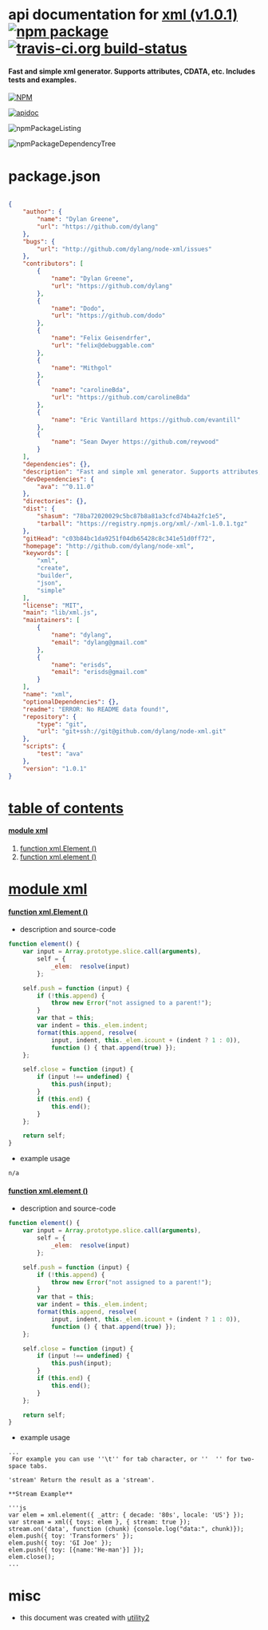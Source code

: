 # api documentation for  [xml (v1.0.1)](http://github.com/dylang/node-xml)  [![npm package](https://img.shields.io/npm/v/npmdoc-xml.svg?style=flat-square)](https://www.npmjs.org/package/npmdoc-xml) [![travis-ci.org build-status](https://api.travis-ci.org/npmdoc/node-npmdoc-xml.svg)](https://travis-ci.org/npmdoc/node-npmdoc-xml)
#### Fast and simple xml generator. Supports attributes, CDATA, etc. Includes tests and examples.

[![NPM](https://nodei.co/npm/xml.png?downloads=true)](https://www.npmjs.com/package/xml)

[![apidoc](https://npmdoc.github.io/node-npmdoc-xml/build/screenCapture.buildNpmdoc.browser._2Fhome_2Ftravis_2Fbuild_2Fnpmdoc_2Fnode-npmdoc-xml_2Ftmp_2Fbuild_2Fapidoc.html.png)](https://npmdoc.github.io/node-npmdoc-xml/build..beta..travis-ci.org/apidoc.html)

![npmPackageListing](https://npmdoc.github.io/node-npmdoc-xml/build/screenCapture.npmPackageListing.svg)

![npmPackageDependencyTree](https://npmdoc.github.io/node-npmdoc-xml/build/screenCapture.npmPackageDependencyTree.svg)



# package.json

```json

{
    "author": {
        "name": "Dylan Greene",
        "url": "https://github.com/dylang"
    },
    "bugs": {
        "url": "http://github.com/dylang/node-xml/issues"
    },
    "contributors": [
        {
            "name": "Dylan Greene",
            "url": "https://github.com/dylang"
        },
        {
            "name": "Dodo",
            "url": "https://github.com/dodo"
        },
        {
            "name": "Felix Geisendrfer",
            "url": "felix@debuggable.com"
        },
        {
            "name": "Mithgol"
        },
        {
            "name": "carolineBda",
            "url": "https://github.com/carolineBda"
        },
        {
            "name": "Eric Vantillard https://github.com/evantill"
        },
        {
            "name": "Sean Dwyer https://github.com/reywood"
        }
    ],
    "dependencies": {},
    "description": "Fast and simple xml generator. Supports attributes, CDATA, etc. Includes tests and examples.",
    "devDependencies": {
        "ava": "^0.11.0"
    },
    "directories": {},
    "dist": {
        "shasum": "78ba72020029c5bc87b8a81a3cfcd74b4a2fc1e5",
        "tarball": "https://registry.npmjs.org/xml/-/xml-1.0.1.tgz"
    },
    "gitHead": "c03b84bc1da9251f04db65428c8c341e51d0ff72",
    "homepage": "http://github.com/dylang/node-xml",
    "keywords": [
        "xml",
        "create",
        "builder",
        "json",
        "simple"
    ],
    "license": "MIT",
    "main": "lib/xml.js",
    "maintainers": [
        {
            "name": "dylang",
            "email": "dylang@gmail.com"
        },
        {
            "name": "erisds",
            "email": "erisds@gmail.com"
        }
    ],
    "name": "xml",
    "optionalDependencies": {},
    "readme": "ERROR: No README data found!",
    "repository": {
        "type": "git",
        "url": "git+ssh://git@github.com/dylang/node-xml.git"
    },
    "scripts": {
        "test": "ava"
    },
    "version": "1.0.1"
}
```



# <a name="apidoc.tableOfContents"></a>[table of contents](#apidoc.tableOfContents)

#### [module xml](#apidoc.module.xml)
1.  [function <span class="apidocSignatureSpan">xml.</span>Element ()](#apidoc.element.xml.Element)
1.  [function <span class="apidocSignatureSpan">xml.</span>element ()](#apidoc.element.xml.element)



# <a name="apidoc.module.xml"></a>[module xml](#apidoc.module.xml)

#### <a name="apidoc.element.xml.Element"></a>[function <span class="apidocSignatureSpan">xml.</span>Element ()](#apidoc.element.xml.Element)
- description and source-code
```javascript
function element() {
    var input = Array.prototype.slice.call(arguments),
        self = {
            _elem:  resolve(input)
        };

    self.push = function (input) {
        if (!this.append) {
            throw new Error("not assigned to a parent!");
        }
        var that = this;
        var indent = this._elem.indent;
        format(this.append, resolve(
            input, indent, this._elem.icount + (indent ? 1 : 0)),
            function () { that.append(true) });
    };

    self.close = function (input) {
        if (input !== undefined) {
            this.push(input);
        }
        if (this.end) {
            this.end();
        }
    };

    return self;
}
```
- example usage
```shell
n/a
```

#### <a name="apidoc.element.xml.element"></a>[function <span class="apidocSignatureSpan">xml.</span>element ()](#apidoc.element.xml.element)
- description and source-code
```javascript
function element() {
    var input = Array.prototype.slice.call(arguments),
        self = {
            _elem:  resolve(input)
        };

    self.push = function (input) {
        if (!this.append) {
            throw new Error("not assigned to a parent!");
        }
        var that = this;
        var indent = this._elem.indent;
        format(this.append, resolve(
            input, indent, this._elem.icount + (indent ? 1 : 0)),
            function () { that.append(true) });
    };

    self.close = function (input) {
        if (input !== undefined) {
            this.push(input);
        }
        if (this.end) {
            this.end();
        }
    };

    return self;
}
```
- example usage
```shell
...
 For example you can use ''\t'' for tab character, or ''  '' for two-space tabs.

'stream' Return the result as a 'stream'.

**Stream Example**

'''js
var elem = xml.element({ _attr: { decade: '80s', locale: 'US'} });
var stream = xml({ toys: elem }, { stream: true });
stream.on('data', function (chunk) {console.log("data:", chunk)});
elem.push({ toy: 'Transformers' });
elem.push({ toy: 'GI Joe' });
elem.push({ toy: [{name:'He-man'}] });
elem.close();
...
```



# misc
- this document was created with [utility2](https://github.com/kaizhu256/node-utility2)
